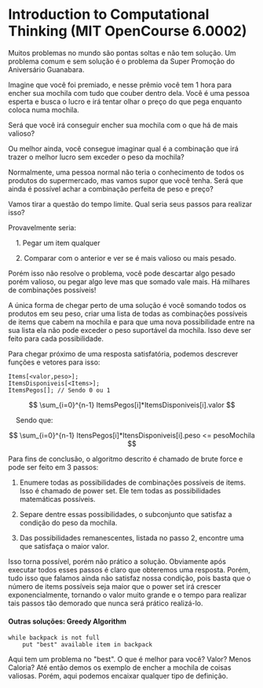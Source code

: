 # Introduction to Computational Thinking (MIT OpenCourse 6.0002)

Muitos problemas no mundo são pontas soltas e não tem solução. Um problema comum e sem solução é o problema da Super Promoção do Aniversário Guanabara.

Imagine que você foi premiado, e nesse prêmio você tem 1 hora para encher sua mochila com tudo que couber dentro dela. Você é uma pessoa esperta e busca o lucro e irá tentar olhar o preço do que pega enquanto coloca numa mochila.

Será que você irá conseguir encher sua mochila com o que há de mais valioso?

Ou melhor ainda, você consegue imaginar qual é a combinação que irá trazer o melhor lucro sem exceder o peso da mochila?

Normalmente, uma pessoa normal não teria o conhecimento de todos os produtos do supermercado, mas vamos supor que você tenha. Será que ainda é possível achar a combinação perfeita de peso e preço?

Vamos tirar a questão do tempo limite. Qual seria seus passos para realizar isso?

Provavelmente seria:

    1. Pegar um item qualquer

    2. Comparar com o anterior e ver se é mais valioso ou mais pesado.

Porém isso não resolve o problema, você pode descartar algo pesado porém valioso, ou pegar algo leve mas que somado vale mais. Há milhares de combinações possíveis!

A única forma de chegar perto de uma solução é você somando todos os produtos em seu peso, criar uma lista de todas as combinações possíveis de items que cabem na mochila e para que uma nova possibilidade entre na sua lista ela não pode exceder o peso suportável da mochila. Isso deve ser feito para cada possibilidade.

Para chegar próximo de uma resposta satisfatória, podemos descrever funções e vetores para isso:

```
Items[<valor,peso>];
ItemsDisponiveis[<Items>];
ItemsPegos[]; // Sendo 0 ou 1
```

$$
\sum_{i=0}^{n-1} ItemsPegos[i]*ItemsDisponiveis[i].valor
$$

    Sendo que:

$$
\sum_{i=0}^{n-1} ItensPegos[i]*ItensDisponiveis[i].peso <= pesoMochila
$$

Para fins de conclusão, o algoritmo descrito é chamado de brute force e pode ser feito em 3 passos:

1. Enumere todas as possibilidades de combinações possíveis de items. Isso é chamado de power set. Ele tem todas as possibilidades matemáticas possíveis.

2. Separe dentre essas possibilidades, o subconjunto que satisfaz a condição do peso da mochila.

3. Das possibilidades remanescentes, listada no passo 2, encontre uma que satisfaça o maior valor.

Isso torna possível, porém não prático a solução. Obviamente após executar todos esses passos é claro que obteremos uma resposta. Porém, tudo isso que falamos ainda não satisfaz nossa condição, pois basta que o número de items possíveis seja maior que o power set irá crescer exponencialmente, tornando o valor muito grande e o tempo para realizar tais passos tão demorado que nunca será prático realizá-lo.

#### Outras soluções: Greedy Algorithm

```
while backpack is not full
    put "best" available item in backpack
```

Aqui tem um problema no "best". O que é melhor para você? Valor? Menos Caloria? Até então demos os exemplo de encher a mochila de coisas valiosas. Porém, aqui podemos encaixar qualquer tipo de definição.


